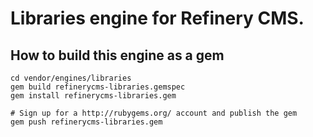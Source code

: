 # Libraries engine for Refinery CMS.

## How to build this engine as a gem

    cd vendor/engines/libraries
    gem build refinerycms-libraries.gemspec
    gem install refinerycms-libraries.gem
    
    # Sign up for a http://rubygems.org/ account and publish the gem
    gem push refinerycms-libraries.gem